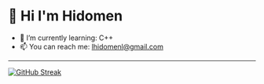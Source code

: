 # :wave: Hi I'm Hidomen

- 🌱 I’m currently learning: C++
- 📫 You can reach me: lhidomenl@gmail.com
-----------
[![GitHub Streak](http://github-readme-streak-stats.herokuapp.com?user=Hidomen&theme=dark&hide_border=true)](https://git.io/streak-stats)
<!--
**Hidomen/Hidomen** is a ✨ _special_ ✨ repository because its `README.md` (this file) appears on your GitHub profile.

Here are some ideas to get you started:

- 🔭 I’m currently working on ...
- 🌱 I’m currently learning ...
- 👯 I’m looking to collaborate on ...
- 🤔 I’m looking for help with ...
- 💬 Ask me about ...
-  ...
- 😄 Pronouns: ...
- ⚡ Fun fact: ...
-->
      
